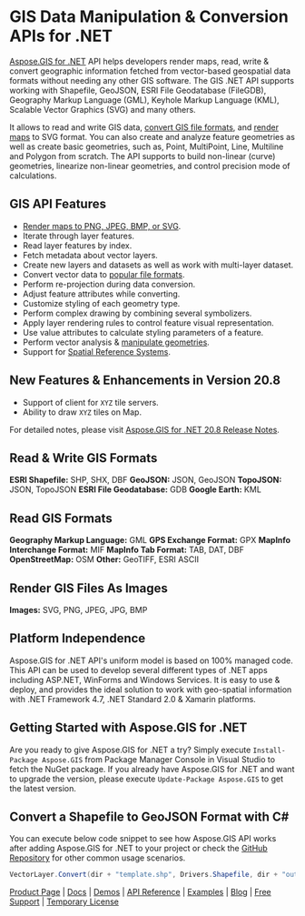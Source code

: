 # GIS Data Manipulation & Conversion APIs for .NET

[Aspose.GIS for .NET](https://products.aspose.com/gis/net) API helps developers render maps, read, write & convert geographic information fetched from vector-based geospatial data formats without needing any other GIS software. The GIS .NET API supports working with Shapefile, GeoJSON, ESRI File Geodatabase (FileGDB), Geography Markup Language (GML), Keyhole Markup Language (KML), Scalable Vector Graphics (SVG) and many others.

It allows to read and write GIS data, [convert GIS file formats](https://docs.aspose.com/display/gisnet/Conversion), and [render maps](https://docs.aspose.com/display/gisnet/Map+Rendering) to SVG format. You can also create and analyze feature geometries as well as create basic geometries, such as, Point, MultiPoint, Line, Multiline and Polygon from scratch. The API supports to build non-linear (curve) geometries, linearize non-linear geometries, and control precision mode of calculations.

## GIS API Features

- [Render maps to PNG, JPEG, BMP, or SVG](https://docs.aspose.com/display/gisnet/Map+Rendering).
- Iterate through layer features.
- Read layer features by index.
- Fetch metadata about vector layers.
- Create new layers and datasets as well as work with multi-layer dataset.
- Convert vector data to [popular file formats](https://docs.aspose.com/display/gisnet/Supported+File+Formats).
- Perform re-projection during data conversion.
- Adjust feature attributes while converting.
- Customize styling of each geometry type.
- Perform complex drawing by combining several symbolizers.
- Apply layer rendering rules to control feature visual representation.
- Use value attributes to calculate styling parameters of a feature.
- Perform vector analysis & [manipulate geometries](https://docs.aspose.com/display/gisnet/Working+with+Geometries).
- Support for [Spatial Reference Systems](https://docs.aspose.com/display/gisnet/Spatial+Reference+Systems).

## New Features & Enhancements in Version 20.8

- Support of client for `XYZ` tile servers.
- Ability to draw `XYZ` tiles on Map.

For detailed notes, please visit [Aspose.GIS for .NET 20.8 Release Notes](https://docs.aspose.com/display/gisnet/Aspose.GIS+for+.NET+20.08+Release+Notes).

## Read & Write GIS Formats

**ESRI Shapefile:** SHP, SHX, DBF
**GeoJSON:** JSON, GeoJSON
**TopoJSON:** JSON, TopoJSON
**ESRI File Geodatabase:** GDB
**Google Earth:** KML

## Read GIS Formats

**Geography Markup Language:** GML
**GPS Exchange Format:** GPX
**MapInfo Interchange Format:** MIF
**MapInfo Tab Format:** TAB, DAT, DBF
**OpenStreetMap:** OSM
**Other:** GeoTIFF, ESRI ASCII

## Render GIS Files As Images

**Images:** SVG, PNG, JPEG, JPG, BMP

## Platform Independence

Aspose.GIS for .NET API's uniform model is based on 100% managed code. This API can be used to develop several different types of .NET apps including ASP.NET, WinForms and Windows Services. It is easy to use & deploy, and provides the ideal solution to work with geo-spatial information with .NET Framework 4.7, .NET Standard 2.0 & Xamarin platforms.

## Getting Started with Aspose.GIS for .NET

Are you ready to give Aspose.GIS for .NET a try? Simply execute `Install-Package Aspose.GIS` from Package Manager Console in Visual Studio to fetch the NuGet package. If you already have Aspose.GIS for .NET and want to upgrade the version, please execute `Update-Package Aspose.GIS` to get the latest version.

## Convert a Shapefile to GeoJSON Format with C#

You can execute below code snippet to see how Aspose.GIS API works after adding Aspose.GIS for .NET to your project or check the [GitHub Repository](https://github.com/aspose-gis/Aspose.GIS-for-.NET) for other common usage scenarios. 

```csharp
VectorLayer.Convert(dir + "template.shp", Drivers.Shapefile, dir + "output.json", Drivers.GeoJson);
```

[Product Page](https://products.aspose.com/gis/net) | [Docs](https://docs.aspose.com/display/gisnet/Home) | [Demos](https://products.aspose.app/gis/family) | [API Reference](https://apireference.aspose.com/gis/net) | [Examples](https://github.com/aspose-gis/Aspose.GIS-for-.NET) | [Blog](https://blog.aspose.com/category/gis/) | [Free Support](https://forum.aspose.com/c/gis) |  [Temporary License](https://purchase.aspose.com/temporary-license)
